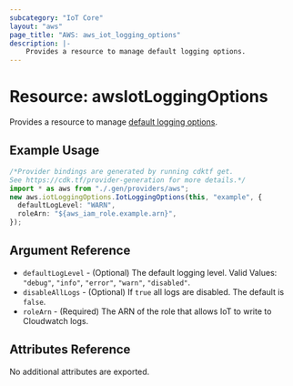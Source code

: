 ```yaml
---
subcategory: "IoT Core"
layout: "aws"
page_title: "AWS: aws_iot_logging_options"
description: |-
    Provides a resource to manage default logging options.
---
```


# Resource: awsIotLoggingOptions

Provides a resource to manage [default logging options](https://docs.aws.amazon.com/iot/latest/developerguide/configure-logging.html#configure-logging-console).

## Example Usage

```typescript
/*Provider bindings are generated by running cdktf get.
See https://cdk.tf/provider-generation for more details.*/
import * as aws from "./.gen/providers/aws";
new aws.iotLoggingOptions.IotLoggingOptions(this, "example", {
  defaultLogLevel: "WARN",
  roleArn: "${aws_iam_role.example.arn}",
});

```

## Argument Reference

* `defaultLogLevel` - (Optional) The default logging level. Valid Values: `"debug"`, `"info"`, `"error"`, `"warn"`, `"disabled"`.
* `disableAllLogs` - (Optional) If `true` all logs are disabled. The default is `false`.
* `roleArn` - (Required) The ARN of the role that allows IoT to write to Cloudwatch logs.

## Attributes Reference

No additional attributes are exported.
